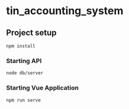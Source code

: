# tin_accounting_system

## Project setup
```
npm install
```

### Starting API
```
node db/server
```

### Starting Vue Application
```
npm run serve
```
